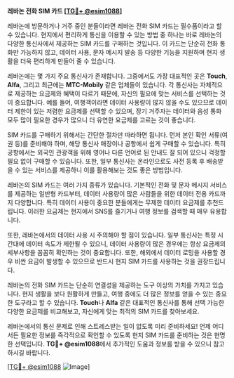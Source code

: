 **레바논 전화 SIM 카드 [[TG💪+ @esim1088](https://t.me/s/esim1088)]**

레바논에 방문하거나 거주 중인 분들이라면 레바논 전화 SIM 카드는 필수품이라고 할 수 있습니다. 현지에서 편리하게 통신을 이용할 수 있는 방법 중 하나는 바로 레바논의 다양한 통신사에서 제공하는 SIM 카드를 구매하는 것입니다. 이 카드는 단순히 전화 통화만 가능하지 않고, 데이터 사용, 문자 메시지 발송 등 다양한 기능을 지원하며 현지 생활을 더욱 편리하게 만들어 줄 수 있습니다.

레바논에는 몇 가지 주요 통신사가 존재합니다. 그중에서도 가장 대표적인 곳은 **Touch**, **Alfa**, 그리고 최근에는 **MTC-Mobily** 같은 업체들이 있습니다. 각 통신사는 자체적으로 제공하는 요금제와 혜택이 다르기 때문에, 자신의 필요에 맞는 서비스를 선택하는 것이 중요합니다. 예를 들어, 여행객이라면 데이터 사용량이 많지 않을 수도 있으므로 데이터 제한이 있는 저렴한 요금제를 선택할 수 있으며, 장기 거주자는 데이터와 음성 통화 모두 많이 필요한 경우가 많으니 더 유연한 요금제를 고르는 것이 좋습니다.

SIM 카드를 구매하기 위해서는 간단한 절차만 따라하면 됩니다. 먼저 본인 확인 서류(여권 등)를 준비해야 하며, 해당 통신사 매장이나 공항에서 쉽게 구매할 수 있습니다. 특히 공항에서는 외국인 관광객을 위해 영어나 다른 언어로 된 안내도 잘 되어 있으니 걱정할 필요 없이 구매할 수 있습니다. 또한, 일부 통신사는 온라인으로도 사전 등록 후 배송받을 수 있는 서비스를 제공하니 이를 활용해보는 것도 좋은 방법입니다.

레바논의 SIM 카드는 여러 가지 종류가 있습니다. 기본적인 전화 및 문자 메시지 서비스를 제공하는 일반형 카드부터, 데이터 사용량이 많은 사람들을 위한 데이터 전용 카드까지 다양합니다. 특히 데이터 사용이 중요한 분들에게는 무제한 데이터 요금제를 추천드립니다. 이러한 요금제는 현지에서 SNS를 즐기거나 여행 정보를 검색할 때 매우 유용합니다.

또한, 레바논에서의 데이터 사용 시 주의해야 할 점이 있습니다. 일부 통신사는 특정 시간대에 데이터 속도가 제한될 수 있으니, 데이터 사용량이 많은 경우에는 항상 요금제의 세부사항을 꼼꼼히 확인하는 것이 중요합니다. 또한, 해외에서 데이터 로밍을 사용할 경우 비싼 요금이 발생할 수 있으므로 반드시 현지 SIM 카드를 사용하는 것을 권장드립니다.

레바논의 전화 SIM 카드는 단순히 연결성을 제공하는 도구 이상의 가치를 가지고 있습니다. 현지 생활을 보다 원활하게 만들고, 여행 중에도 더 많은 정보를 얻을 수 있는 중요한 도구라고 할 수 있습니다. **Touch**나 **Alfa** 같은 대표적인 통신사를 통해 선택 가능한 다양한 요금제를 비교해보고, 자신에게 맞는 최적의 SIM 카드를 찾아보세요.

레바논에서의 통신 문제로 인해 스트레스받는 일이 없도록 미리 준비하세요! 언제 어디서든 필요한 정보를 즉각적으로 확인할 수 있도록 현지 SIM 카드를 준비하는 것은 현명한 선택입니다. **TG💪+ @esim1088**에서 추가적인 도움과 정보를 받을 수 있으니 참고하시길 바랍니다.

[[TG💪+ @esim1088](https://t.me/s/esim1088) ![Image](https://i.postimg.cc/Y0z9fWf4/image.png)]